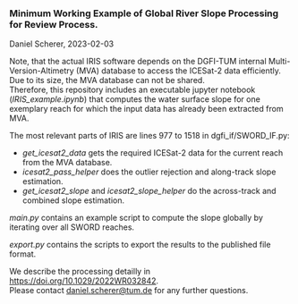 ### Minimum Working Example of Global River Slope Processing for Review Process. ###
Daniel Scherer, 2023-02-03

Note, that the actual IRIS software depends on the DGFI-TUM internal Multi-Version-Altimetry (MVA) database to access the ICESat-2 data efficiently.
Due to its size, the MVA database can not be shared.  
Therefore, this repository includes an executable jupyter notebook (*IRIS_example.ipynb*) that computes the water surface slope for one exemplary reach for which the input data has already been extracted from MVA.

The most relevant parts of IRIS are lines 977 to 1518 in dgfi_if/SWORD_IF.py:
- *get_icesat2_data* gets the required ICESat-2 data for the current reach from the MVA database.
- *icesat2_pass_helper* does the outlier rejection and along-track slope estimation.
- *get_icesat2_slope* and *icesat2_slope_helper* do the across-track and combined slope estimation.

*main.py* contains an example script to compute the slope globally by iterating over all SWORD reaches.

*export.py* contains the scripts to export the results to the published file format.

We describe the processing detailly in https://doi.org/10.1029/2022WR032842.  
Please contact daniel.scherer@tum.de for any further questions.
